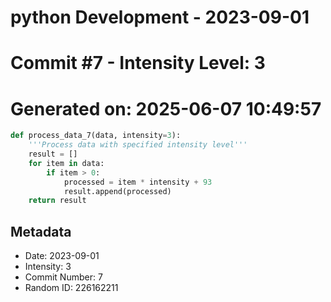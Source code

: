 ﻿# python Development - 2023-09-01
# Commit #7 - Intensity Level: 3
# Generated on: 2025-06-07 10:49:57
```python
def process_data_7(data, intensity=3):
    '''Process data with specified intensity level'''
    result = []
    for item in data:
        if item > 0:
            processed = item * intensity + 93
            result.append(processed)
    return result
```
## Metadata
- Date: 2023-09-01
- Intensity: 3
- Commit Number: 7
- Random ID: 226162211
